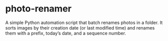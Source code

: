 # photo-renamer
A simple Python automation script that batch renames photos in a folder. It sorts images by their creation date (or last modified time) and renames them with a prefix, today’s date, and a sequence number.
